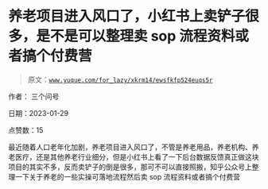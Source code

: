 # 养老项目进入风口了，小红书上卖铲子很多，是不是可以整理卖 sop 流程资料或者搞个付费营

> 原文：[`www.yuque.com/for_lazy/xkrm14/ewsfkfp524euqs5r`](https://www.yuque.com/for_lazy/xkrm14/ewsfkfp524euqs5r)



作者： 三个问号 

日期：2023-01-29 

点赞数：15 

最近随着人口老年化加剧，养老项目进入风口了，不管是养老用品，养老机构、养老医疗，还是其他养老行业细分，但是小红书上看了一下后台数据反馈真正做这块项目的其实不多，反而卖铲子的倒是很多，那可不可以直接照搬，知乎公众号上整理一下关于养老的一些实操可落地流程然后卖 sop 流程资料或者搞个付费营 

